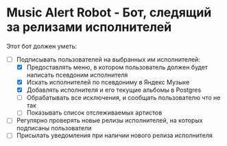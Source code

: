 # Music Alert Robot - Бот, следящий за релизами исполнителей
Этот бот должен уметь:
- [ ] Подписывать пользователей на выбранных им исполнителей:
  - [x] Предоставлять меню, в котором пользователь должен будет написать псевдоним исполнителя
  - [x] Искать исполнителей по псевдониму в Яндекс Музыке
  - [x] Добавлять исполнителя и его текущие альбомы в Postgres
  - [ ] Обрабатывать все исключения, и сообщать пользователю что не так
  - [ ] Показывать список отслеживаемых артистов
- [ ] Регулярно проверять новые релизы исполнителей, на которых подписаны пользователи
- [ ] Присылать уведомления при наличии нового релиза исполнителя
